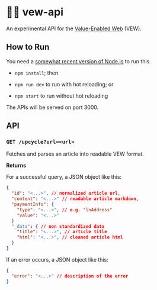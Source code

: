 # 👨‍🔬 vew-api

An experimental API for the [Value-Enabled Web](https://github.com/seetee-io/value-enabled-web) (VEW).

## How to Run

You need a [somewhat recent version of Node.js](https://nodejs.org/en/download) to run this.

- `npm install`; then

- `npm run dev` to run with hot reloading; or
- `npm start` to run without hot reloading

The APIs will be served on port 3000.

## API

### `GET /upcycle?url=<url>`

Fetches and parses an article into readable VEW format.

**Returns**

For a successful query, a JSON object like this:

```json
{
  "id": "<...>", // normalized article url,
  "content": "<...>" // readable article markdown,
  "paymentInfo": {
    "type": "<...>", // e.g. "lnAddress"
    "value": "<...>"
  }
  "_data": { // non standardized data
    "title": "<...>", // article title
    "html": "<...>", // cleaned article html
  }
}
```

If an error occurs, a JSON object like this:

```json
{
  "error": "<...>" // description of the error
}
```
